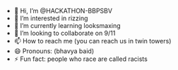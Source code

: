 - 👋 Hi, I’m @HACKATHON-BBPSBV
- 👀 I’m interested in rizzing
- 🌱 I’m currently learning looksmaxing
- 💞️ I’m looking to collaborate on 9/11
- 📫 How to reach me (you can reach us in twin towers)
- 😄 Pronouns: (bhavya baid)
- ⚡ Fun fact: people who race are called racists

<!---
HACKATHON-BBPSBV/HACKATHON-BBPSBV is a ✨ special ✨ repository because its `README.md` (this file) appears on your GitHub profile.
You can click the Preview link to take a look at your changes.
--->
